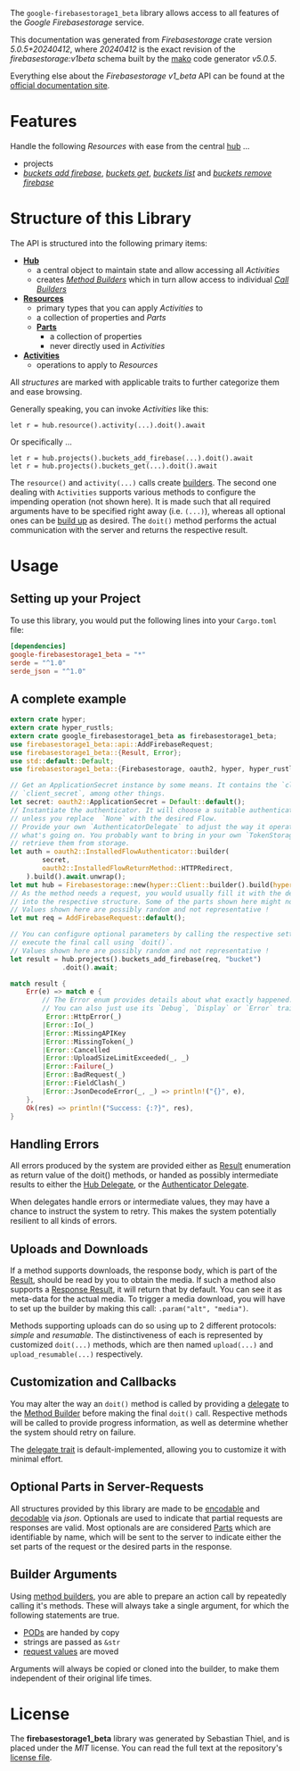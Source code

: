 <!---
DO NOT EDIT !
This file was generated automatically from 'src/generator/templates/api/README.md.mako'
DO NOT EDIT !
-->
The `google-firebasestorage1_beta` library allows access to all features of the *Google Firebasestorage* service.

This documentation was generated from *Firebasestorage* crate version *5.0.5+20240412*, where *20240412* is the exact revision of the *firebasestorage:v1beta* schema built by the [mako](http://www.makotemplates.org/) code generator *v5.0.5*.

Everything else about the *Firebasestorage* *v1_beta* API can be found at the
[official documentation site](https://firebase.google.com/docs/storage).
# Features

Handle the following *Resources* with ease from the central [hub](https://docs.rs/google-firebasestorage1_beta/5.0.5+20240412/google_firebasestorage1_beta/Firebasestorage) ... 

* projects
 * [*buckets add firebase*](https://docs.rs/google-firebasestorage1_beta/5.0.5+20240412/google_firebasestorage1_beta/api::ProjectBucketAddFirebaseCall), [*buckets get*](https://docs.rs/google-firebasestorage1_beta/5.0.5+20240412/google_firebasestorage1_beta/api::ProjectBucketGetCall), [*buckets list*](https://docs.rs/google-firebasestorage1_beta/5.0.5+20240412/google_firebasestorage1_beta/api::ProjectBucketListCall) and [*buckets remove firebase*](https://docs.rs/google-firebasestorage1_beta/5.0.5+20240412/google_firebasestorage1_beta/api::ProjectBucketRemoveFirebaseCall)




# Structure of this Library

The API is structured into the following primary items:

* **[Hub](https://docs.rs/google-firebasestorage1_beta/5.0.5+20240412/google_firebasestorage1_beta/Firebasestorage)**
    * a central object to maintain state and allow accessing all *Activities*
    * creates [*Method Builders*](https://docs.rs/google-firebasestorage1_beta/5.0.5+20240412/google_firebasestorage1_beta/client::MethodsBuilder) which in turn
      allow access to individual [*Call Builders*](https://docs.rs/google-firebasestorage1_beta/5.0.5+20240412/google_firebasestorage1_beta/client::CallBuilder)
* **[Resources](https://docs.rs/google-firebasestorage1_beta/5.0.5+20240412/google_firebasestorage1_beta/client::Resource)**
    * primary types that you can apply *Activities* to
    * a collection of properties and *Parts*
    * **[Parts](https://docs.rs/google-firebasestorage1_beta/5.0.5+20240412/google_firebasestorage1_beta/client::Part)**
        * a collection of properties
        * never directly used in *Activities*
* **[Activities](https://docs.rs/google-firebasestorage1_beta/5.0.5+20240412/google_firebasestorage1_beta/client::CallBuilder)**
    * operations to apply to *Resources*

All *structures* are marked with applicable traits to further categorize them and ease browsing.

Generally speaking, you can invoke *Activities* like this:

```Rust,ignore
let r = hub.resource().activity(...).doit().await
```

Or specifically ...

```ignore
let r = hub.projects().buckets_add_firebase(...).doit().await
let r = hub.projects().buckets_get(...).doit().await
```

The `resource()` and `activity(...)` calls create [builders][builder-pattern]. The second one dealing with `Activities` 
supports various methods to configure the impending operation (not shown here). It is made such that all required arguments have to be 
specified right away (i.e. `(...)`), whereas all optional ones can be [build up][builder-pattern] as desired.
The `doit()` method performs the actual communication with the server and returns the respective result.

# Usage

## Setting up your Project

To use this library, you would put the following lines into your `Cargo.toml` file:

```toml
[dependencies]
google-firebasestorage1_beta = "*"
serde = "^1.0"
serde_json = "^1.0"
```

## A complete example

```Rust
extern crate hyper;
extern crate hyper_rustls;
extern crate google_firebasestorage1_beta as firebasestorage1_beta;
use firebasestorage1_beta::api::AddFirebaseRequest;
use firebasestorage1_beta::{Result, Error};
use std::default::Default;
use firebasestorage1_beta::{Firebasestorage, oauth2, hyper, hyper_rustls, chrono, FieldMask};

// Get an ApplicationSecret instance by some means. It contains the `client_id` and 
// `client_secret`, among other things.
let secret: oauth2::ApplicationSecret = Default::default();
// Instantiate the authenticator. It will choose a suitable authentication flow for you, 
// unless you replace  `None` with the desired Flow.
// Provide your own `AuthenticatorDelegate` to adjust the way it operates and get feedback about 
// what's going on. You probably want to bring in your own `TokenStorage` to persist tokens and
// retrieve them from storage.
let auth = oauth2::InstalledFlowAuthenticator::builder(
        secret,
        oauth2::InstalledFlowReturnMethod::HTTPRedirect,
    ).build().await.unwrap();
let mut hub = Firebasestorage::new(hyper::Client::builder().build(hyper_rustls::HttpsConnectorBuilder::new().with_native_roots().unwrap().https_or_http().enable_http1().build()), auth);
// As the method needs a request, you would usually fill it with the desired information
// into the respective structure. Some of the parts shown here might not be applicable !
// Values shown here are possibly random and not representative !
let mut req = AddFirebaseRequest::default();

// You can configure optional parameters by calling the respective setters at will, and
// execute the final call using `doit()`.
// Values shown here are possibly random and not representative !
let result = hub.projects().buckets_add_firebase(req, "bucket")
             .doit().await;

match result {
    Err(e) => match e {
        // The Error enum provides details about what exactly happened.
        // You can also just use its `Debug`, `Display` or `Error` traits
         Error::HttpError(_)
        |Error::Io(_)
        |Error::MissingAPIKey
        |Error::MissingToken(_)
        |Error::Cancelled
        |Error::UploadSizeLimitExceeded(_, _)
        |Error::Failure(_)
        |Error::BadRequest(_)
        |Error::FieldClash(_)
        |Error::JsonDecodeError(_, _) => println!("{}", e),
    },
    Ok(res) => println!("Success: {:?}", res),
}

```
## Handling Errors

All errors produced by the system are provided either as [Result](https://docs.rs/google-firebasestorage1_beta/5.0.5+20240412/google_firebasestorage1_beta/client::Result) enumeration as return value of
the doit() methods, or handed as possibly intermediate results to either the 
[Hub Delegate](https://docs.rs/google-firebasestorage1_beta/5.0.5+20240412/google_firebasestorage1_beta/client::Delegate), or the [Authenticator Delegate](https://docs.rs/yup-oauth2/*/yup_oauth2/trait.AuthenticatorDelegate.html).

When delegates handle errors or intermediate values, they may have a chance to instruct the system to retry. This 
makes the system potentially resilient to all kinds of errors.

## Uploads and Downloads
If a method supports downloads, the response body, which is part of the [Result](https://docs.rs/google-firebasestorage1_beta/5.0.5+20240412/google_firebasestorage1_beta/client::Result), should be
read by you to obtain the media.
If such a method also supports a [Response Result](https://docs.rs/google-firebasestorage1_beta/5.0.5+20240412/google_firebasestorage1_beta/client::ResponseResult), it will return that by default.
You can see it as meta-data for the actual media. To trigger a media download, you will have to set up the builder by making
this call: `.param("alt", "media")`.

Methods supporting uploads can do so using up to 2 different protocols: 
*simple* and *resumable*. The distinctiveness of each is represented by customized 
`doit(...)` methods, which are then named `upload(...)` and `upload_resumable(...)` respectively.

## Customization and Callbacks

You may alter the way an `doit()` method is called by providing a [delegate](https://docs.rs/google-firebasestorage1_beta/5.0.5+20240412/google_firebasestorage1_beta/client::Delegate) to the 
[Method Builder](https://docs.rs/google-firebasestorage1_beta/5.0.5+20240412/google_firebasestorage1_beta/client::CallBuilder) before making the final `doit()` call. 
Respective methods will be called to provide progress information, as well as determine whether the system should 
retry on failure.

The [delegate trait](https://docs.rs/google-firebasestorage1_beta/5.0.5+20240412/google_firebasestorage1_beta/client::Delegate) is default-implemented, allowing you to customize it with minimal effort.

## Optional Parts in Server-Requests

All structures provided by this library are made to be [encodable](https://docs.rs/google-firebasestorage1_beta/5.0.5+20240412/google_firebasestorage1_beta/client::RequestValue) and 
[decodable](https://docs.rs/google-firebasestorage1_beta/5.0.5+20240412/google_firebasestorage1_beta/client::ResponseResult) via *json*. Optionals are used to indicate that partial requests are responses 
are valid.
Most optionals are are considered [Parts](https://docs.rs/google-firebasestorage1_beta/5.0.5+20240412/google_firebasestorage1_beta/client::Part) which are identifiable by name, which will be sent to 
the server to indicate either the set parts of the request or the desired parts in the response.

## Builder Arguments

Using [method builders](https://docs.rs/google-firebasestorage1_beta/5.0.5+20240412/google_firebasestorage1_beta/client::CallBuilder), you are able to prepare an action call by repeatedly calling it's methods.
These will always take a single argument, for which the following statements are true.

* [PODs][wiki-pod] are handed by copy
* strings are passed as `&str`
* [request values](https://docs.rs/google-firebasestorage1_beta/5.0.5+20240412/google_firebasestorage1_beta/client::RequestValue) are moved

Arguments will always be copied or cloned into the builder, to make them independent of their original life times.

[wiki-pod]: http://en.wikipedia.org/wiki/Plain_old_data_structure
[builder-pattern]: http://en.wikipedia.org/wiki/Builder_pattern
[google-go-api]: https://github.com/google/google-api-go-client

# License
The **firebasestorage1_beta** library was generated by Sebastian Thiel, and is placed 
under the *MIT* license.
You can read the full text at the repository's [license file][repo-license].

[repo-license]: https://github.com/Byron/google-apis-rsblob/main/LICENSE.md

